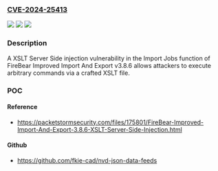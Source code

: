 ### [CVE-2024-25413](https://cve.mitre.org/cgi-bin/cvename.cgi?name=CVE-2024-25413)
![](https://img.shields.io/static/v1?label=Product&message=n%2Fa&color=blue)
![](https://img.shields.io/static/v1?label=Version&message=n%2Fa&color=blue)
![](https://img.shields.io/static/v1?label=Vulnerability&message=n%2Fa&color=brighgreen)

### Description

A XSLT Server Side injection vulnerability in the Import Jobs function of FireBear Improved Import And Export v3.8.6 allows attackers to execute arbitrary commands via a crafted XSLT file.

### POC

#### Reference
- https://packetstormsecurity.com/files/175801/FireBear-Improved-Import-And-Export-3.8.6-XSLT-Server-Side-Injection.html

#### Github
- https://github.com/fkie-cad/nvd-json-data-feeds

